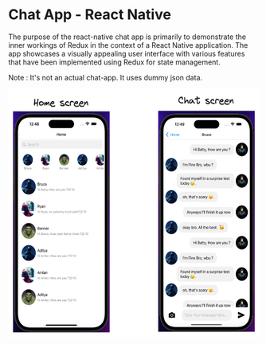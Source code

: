 # Chat App - React Native

The purpose of the react-native chat app is primarily to demonstrate the inner workings of Redux in the context of a React Native application. The app showcases a visually appealing user interface with various features that have been implemented using Redux for state management.

Note : It's not an actual chat-app. It uses dummy json data.


<img src="./readme-screenshots/Untitled-2023-08-07-1405-2.png" height="500" width="550"/>

